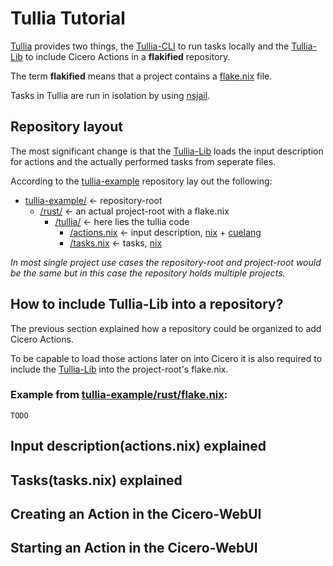 # Tullia Tutorial

[Tullia](https://github.com/input-output-hk/tullia) provides two things, the [Tullia-CLI](https://github.com/input-output-hk/tullia#cli) to run tasks locally
and the [Tullia-Lib](https://github.com/input-output-hk/tullia/blob/main/nix/lib.nix) to include Cicero Actions in a **flakified** repository.

The term **flakified** means that a project contains a [flake.nix](https://nixos.wiki/wiki/Flakes) file.

Tasks in Tullia are run in isolation by using [nsjail](https://nsjail.dev/).

## Repository layout

The most significant change is that the [Tullia-Lib](https://github.com/input-output-hk/tullia/blob/main/nix/lib.nix) loads the input description for actions and the actually performed tasks from seperate files.

According to the [tullia-example](https://github.com/input-output-hk/tullia-example) repository lay out the following:
- [tullia-example/](https://github.com/input-output-hk/tullia-example) <- repository-root
  - [/rust/](https://github.com/input-output-hk/tullia-example/tree/main/rust) <- an actual project-root with a flake.nix
	- [/tullia/](https://github.com/input-output-hk/tullia-example/tree/main/rust/tullia) <- here lies the tullia code
		- [/actions.nix](https://github.com/input-output-hk/tullia-example/blob/main/rust/tullia/actions.nix) <- input description, [nix](https://nixos.wiki/wiki/Nix_Expression_Language) + [cuelang](https://cuelang.org/)
		- [/tasks.nix](https://github.com/input-output-hk/tullia-example/blob/main/rust/tullia/tasks.nix) <- tasks, [nix](https://nixos.wiki/wiki/Nix_Expression_Language)

*In most single project use cases the repository-root and project-root would be the same but in this case the repository holds multiple projects.*

## How to include Tullia-Lib into a repository?

The previous section explained how a repository could be organized to add Cicero Actions.

To be capable to load those actions later on into Cicero it is also required to include the [Tullia-Lib](https://github.com/input-output-hk/tullia/blob/main/nix/lib.nix) into the project-root's flake.nix.

### Example from [tullia-example/rust/flake.nix](https://github.com/input-output-hk/tullia-example/blob/main/rust/flake.nix):
```
TODO
```

## Input description(actions.nix) explained

## Tasks(tasks.nix) explained

## Creating an Action in the Cicero-WebUI

## Starting an Action in the Cicero-WebUI
